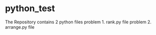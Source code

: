 # python_test

The Repository contains 2 python files
problem 1. rank.py file
problem 2. arrange.py file
